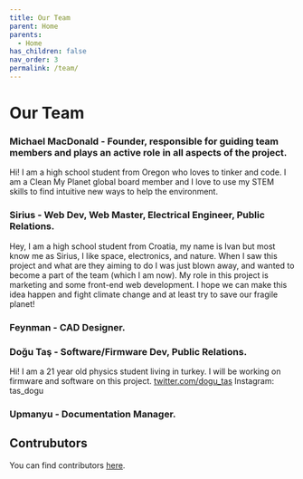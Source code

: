 ```yaml
---
title: Our Team
parent: Home
parents:
  - Home
has_children: false
nav_order: 3
permalink: /team/
---
```


# Our Team

### Michael MacDonald - Founder, responsible for guiding team members and plays an active role in all aspects of the project.
Hi! I am a high school student from Oregon who loves to tinker and code. I am a Clean My Planet global board member and I love to use my STEM skills to find intuitive new ways to help the environment.

### Sirius - Web Dev, Web Master, Electrical Engineer, Public Relations.
Hey, I am a high school student from Croatia, my name is Ivan but most know me as Sirius, I like space, electronics, and nature. When I saw this project and what are they aiming to do I was just blown away, and wanted to become a part of the team (which I am now). My role in this project is marketing and some front-end web development. I hope we can make this idea happen and fight climate change and at least try to save our fragile planet!

### Feynman - CAD Designer.

### Doğu Taş - Software/Firmware Dev, Public Relations.
Hi! I am a 21 year old physics student living in turkey. I will be working on firmware and software on this project.
[twitter.com/dogu_tas](https://twitter.com/dogu_tas)
Instagram: tas_dogu

### Upmanyu - Documentation Manager.

## Contrubutors
You can find contributors [here](https://github.com/Open-Source-Autonomous-Boat/OSAB/blob/main/CONTRIBUTORS.md).
